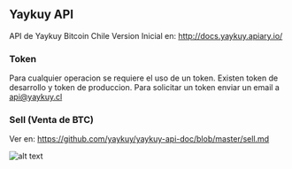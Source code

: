 ## Yaykuy API

API de Yaykuy Bitcoin Chile
Version Inicial en: http://docs.yaykuy.apiary.io/

### Token
Para cualquier operacion se requiere el uso de un token. Existen token de desarrollo y token de produccion. Para solicitar un token enviar un email a api@yaykuy.cl

### Sell (Venta de BTC)
Ver en: https://github.com/yaykuy/yaykuy-api-doc/blob/master/sell.md


![alt text](https://0.gravatar.com/avatar/e47b136798542c1f04b18f617ffbba3d?d=https%3A%2F%2Fidenticons.github.com%2Fb5ca31a5eb511bdcb94481284595ee81.png&r=x&s=48 "Yaykuy Logo")

